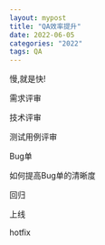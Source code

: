 ```yaml
---
layout: mypost
title: "QA效率提升"
date: 2022-06-05
categories: "2022"
tags: QA
---
```


慢,就是快!

需求评审

技术评审

测试用例评审

Bug单

如何提高Bug单的清晰度

回归

上线

hotfix